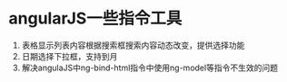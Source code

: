 # angularJS一些指令工具

1. 表格显示列表内容根据搜索框搜索内容动态改变，提供选择功能
2. 日期选择下拉框，支持到月
3. 解决angulaJS中ng-bind-html指令中使用ng-model等指令不生效的问题
